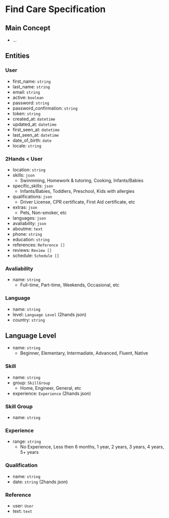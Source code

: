 # Find Care Specification

## Main Concept

- ...

## Entities

### User

- first_name: ```string```
- last_name: ```string```
- email: ```string```
- active: ```boolean```
- password: ```string```
- password_confirmation: ```string```
- token: ```string```
- created_at: ```datetime```
- updated_at: ```datetime```
- first_seen_at: ```datetime```
- last_seen_at: ```datetime```
- date_of_birth: ```date```
- locale: ```string```

### 2Hands < User

- location: ```string```
- skills: ```json```
  - Swinmming, Homework & tutoring, Cooking, Infants/Babies
- specific_skills: ```json```
  - Infants/Babies, Toddlers, Preschool, Kids with allergies
- qualifications: ```json```
  - Driver License, CPR certificate, First Aid certificate, etc
- extras: ```json```
  - Pets, Non-smoker, etc
- languages: ```json```
- avaliability: ```json```
- aboutme: ```text```
- phone: ```string```
- education: ```string```
- references: ```Reference []```
- reviews: ```Review []```
- schedule: ```Schedule []```

### Avaliability

- name: ```string```
  - Full-time, Part-time, Weekends, Occasional, etc

### Language

- name: ```string```
- level: ```Language Level``` (2hands json)
- country: ```string```

## Language Level

- name: ```string```
  - Beginner, Elementary, Intermadiate, Advanced, Fluent, Native

### Skill

- name: ```string```
- group: ```SkillGroup```
  - Home, Engineer, General, etc
- experience: ```Experience``` (2hands json)

### Skill Group

- name: ```string```

### Experience

- range: ```string```
  - No Experience, Less then 6 months, 1 year, 2 years, 3 years, 4 years, 5+ years

### Qualification

- name: ```string```
- date: ```string``` (2hands json)

### Reference

- user: ```User```
- text: ```text```